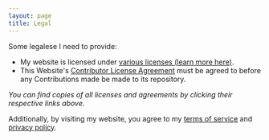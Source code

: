 ```yaml
---
layout: page
title: Legal
---
```


Some legalese I need to provide:
- My website is licensed under [various licenses (learn more here)](/legal/website-licenses/).
- This Website's [Contributor License Agreement](/legal/website-cla/) must be agreed to before any Contributions made be made to its repository.

*You can find copies of all licenses and agreements by clicking their respective links above.*

Additionally, by visiting my website, you agree to my [terms of service](/legal/terms-of-service/) and [privacy policy](/legal/privacy-policy/).
